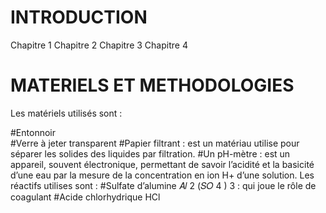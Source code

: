 # INTRODUCTION 
Chapitre 1
Chapitre 2
Chapitre 3
Chapitre 4
# MATERIELS ET METHODOLOGIES 

Les matériels utilisés sont :

#Entonnoir  
#Verre à jeter transparent 
#Papier filtrant : est un matériau utilise pour séparer les solides des liquides par filtration.
#Un pH-mètre : est un appareil, souvent électronique, permettant  de savoir l’acidité et la basicité d’une eau par la mesure de la concentration en ion H+ d’une solution. 
Les réactifs utilises sont : 
#Sulfate d’alumine 𝐴𝑙 2 (𝑆𝑂 4 ) 3 : qui  joue  le  rôle de  coagulant 
#Acide chlorhydrique HCl